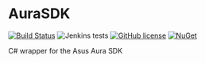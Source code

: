 # AuraSDK
[![Build Status](https://img.shields.io/jenkins/s/https/ci.gnyra.com/job/AuraSDK/job/master.svg?style=flat-square)](https://ci.gnyra.com/blue/organizations/jenkins/AuraSDK)
![Jenkins tests](https://img.shields.io/jenkins/t/https/ci.gnyra.com/job/AuraSDK/job/master.svg?style=flat-square)
[![GitHub license](https://img.shields.io/github/license/nicoco007/AuraSDK.svg?style=flat-square)](https://github.com/nicoco007/AuraSDK/blob/master/LICENSE)
[![NuGet](https://img.shields.io/nuget/v/AuraSDK.svg?style=flat-square)](https://www.nuget.org/packages/AuraSDK)


C# wrapper for the Asus Aura SDK
